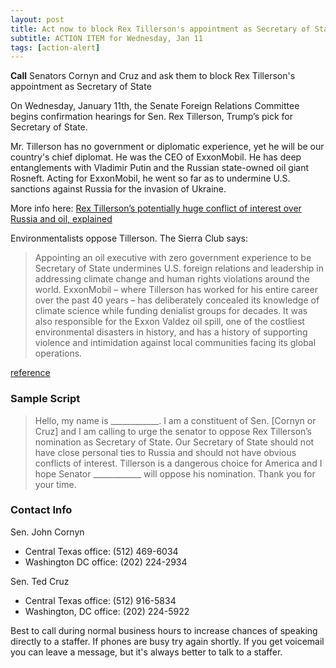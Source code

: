 ```yaml
---
layout: post
title: Act now to block Rex Tillerson's appointment as Secretary of State
subtitle: ACTION ITEM for Wednesday, Jan 11
tags: [action-alert]
---
```


**Call** Senators Cornyn and Cruz and ask them to block Rex Tillerson's appointment as Secretary of State

On Wednesday, January 11th, the Senate Foreign Relations Committee begins
confirmation hearings for Sen. Rex Tillerson, Trump’s pick for Secretary
of State.

Mr. Tillerson has no government or diplomatic experience, yet he will
be our country's chief diplomat. He was the CEO of ExxonMobil. He has
deep entanglements with Vladimir Putin and the Russian state-owned oil
giant Rosneft. Acting for ExxonMobil, he went so far as to undermine
U.S. sanctions against Russia for the invasion of Ukraine.

More info here: [Rex Tillerson’s potentially huge conflict of interest over Russia and oil, explained](http://www.vox.com/energy-and-environment/2016/12/14/13940866/trump-rex-tillerson-sanctions-russia)

Environmentalists oppose Tillerson.  The Sierra Club says:

> Appointing an oil executive with zero government experience to be
> Secretary of State undermines U.S. foreign relations and leadership
> in addressing climate change and human rights violations around the
> world. ExxonMobil – where Tillerson has worked for his entire career
> over the past 40 years – has deliberately concealed its knowledge
> of climate science while funding denialist groups for decades. It was
> also responsible for the Exxon Valdez oil spill, one of the costliest
> environmental disasters in history, and has a history of supporting
> violence and intimidation against local communities facing its global
> operations.

[reference](https://sierra.secure.force.com/actions/National?actionId=AR0062873)

### Sample Script

> Hello, my name is ____________. I am a constituent of Sen. [Cornyn or Cruz]
> and I am calling to urge the senator to oppose Rex Tillerson’s
> nomination as Secretary of State. Our Secretary of State should not have
> close personal ties to Russia and should not have obvious conflicts of
> interest.  Tillerson is a dangerous choice for America and I hope Senator
> ____________ will oppose his nomination. Thank you for your time.


### Contact Info

Sen. John Cornyn

* Central Texas office: (512) 469-6034
* Washington DC office: (202) 224-2934

Sen. Ted Cruz

* Central Texas office: (512) 916-5834
* Washington, DC office: (202) 224-5922

Best to call during normal business hours to increase chances of speaking
directly to a staffer. If phones are busy try again shortly. If you get
voicemail you can leave a message, but it's always better to talk to
a staffer.

